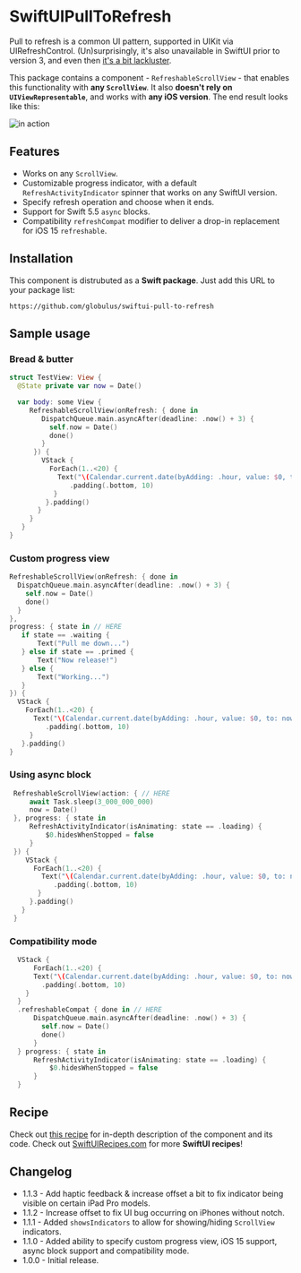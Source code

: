 # SwiftUIPullToRefresh

Pull to refresh is a common UI pattern, supported in UIKit via UIRefreshControl. (Un)surprisingly, it's also unavailable in SwiftUI prior to version 3, and even then [it's a bit lackluster](https://swiftuirecipes.com/blog/pull-to-refresh-with-swiftui-scrollview#drawbacks).

This package contains a component - `RefreshableScrollView`  - that enables this functionality with **any `ScrollView`**. It also **doesn't rely on `UIViewRepresentable`**, and works with **any iOS version**. The end result looks like this:

![in action](https://swiftuirecipes.com/user/pages/01.blog/pull-to-refresh-with-swiftui-scrollview/ezgif-4-bf1673b185d4.gif)

## Features

* Works on any `ScrollView`.
* Customizable progress indicator, with a default `RefreshActivityIndicator` spinner that works on any SwiftUI version.
* Specify refresh operation and choose when it ends.
* Support for Swift 5.5 `async` blocks.
* Compatibility `refreshCompat` modifier to deliver a drop-in replacement for iOS 15 `refreshable`. 

## Installation

This component is distrubuted as a **Swift package**. Just add this URL to your package list:

```text
https://github.com/globulus/swiftui-pull-to-refresh
```

## Sample usage

### Bread & butter

```swift
struct TestView: View {
  @State private var now = Date()

  var body: some View {
     RefreshableScrollView(onRefresh: { done in
        DispatchQueue.main.asyncAfter(deadline: .now() + 3) {
          self.now = Date()
          done()
        }
      }) {
        VStack {
          ForEach(1..<20) {
            Text("\(Calendar.current.date(byAdding: .hour, value: $0, to: now)!)")
               .padding(.bottom, 10)
           }
         }.padding()
       }
     }
   }
}
```

### Custom progress view

```swift
RefreshableScrollView(onRefresh: { done in
  DispatchQueue.main.asyncAfter(deadline: .now() + 3) {
    self.now = Date()
    done()
  }
},
progress: { state in // HERE
   if state == .waiting {
       Text("Pull me down...")
   } else if state == .primed {
       Text("Now release!")
   } else {
       Text("Working...")
   }
}) {
  VStack {
    ForEach(1..<20) {
      Text("\(Calendar.current.date(byAdding: .hour, value: $0, to: now)!)")
         .padding(.bottom, 10)
     }
   }.padding()
}
```

### Using async block

```swift
 RefreshableScrollView(action: { // HERE
     await Task.sleep(3_000_000_000)
     now = Date()
 }, progress: { state in
     RefreshActivityIndicator(isAnimating: state == .loading) {
         $0.hidesWhenStopped = false
     }
 }) {
    VStack {
      ForEach(1..<20) {
        Text("\(Calendar.current.date(byAdding: .hour, value: $0, to: now)!)")
           .padding(.bottom, 10)
       }
     }.padding()
   }
 }
```

### Compatibility mode

```swift
  VStack {
      ForEach(1..<20) {
      Text("\(Calendar.current.date(byAdding: .hour, value: $0, to: now)!)")
        .padding(.bottom, 10)
    }
  }
  .refreshableCompat { done in // HERE
      DispatchQueue.main.asyncAfter(deadline: .now() + 3) {
        self.now = Date()
        done()
      }
  } progress: { state in
      RefreshActivityIndicator(isAnimating: state == .loading) {
          $0.hidesWhenStopped = false
      }
  }
```

## Recipe

Check out [this recipe](https://swiftuirecipes.com/blog/pull-to-refresh-with-swiftui-scrollview) for in-depth description of the component and its code. Check out [SwiftUIRecipes.com](https://swiftuirecipes.com) for more **SwiftUI recipes**!

## Changelog

* 1.1.3 - Add haptic feedback & increase offset a bit to fix indicator being visible on certain iPad Pro models.
* 1.1.2 - Increase offset to fix UI bug occurring on iPhones without notch.
* 1.1.1 - Added `showsIndicators` to allow for showing/hiding `ScrollView` indicators.
* 1.1.0 - Added ability to specify custom progress view, iOS 15 support, async block support and compatibility mode.
* 1.0.0 - Initial release.
